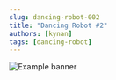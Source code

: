 ```yaml
---
slug: dancing-robot-002
title: "Dancing Robot #2"
authors: [kynan]
tags: [dancing-robot]
---
```


![Example banner](/img/stories/dancing-robot_new/002.png)
